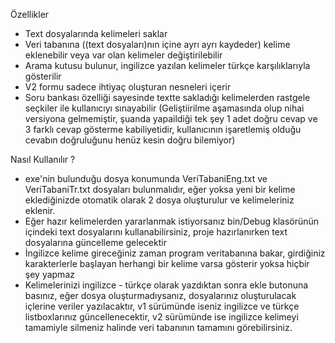 Özellikler
  -  Text dosyalarında kelimeleri saklar
  -  Veri tabanına ((text dosyaları)nın içine ayrı ayrı kaydeder) kelime eklenebilir veya var olan kelimeler değiştirilebilir
  -  Arama kutusu bulunur, ingilizce yazılan kelimeler türkçe karşılıklarıyla gösterilir
  -  V2 formu sadece ihtiyaç oluşturan nesneleri içerir
  -  Soru bankası özelliği sayesinde textte sakladığı kelimelerden rastgele seçkiler ile kullanıcıyı sınayabilir (Geliştiirilme aşamasında olup nihai versiyona gelmemiştir,
     şuanda yapaildiği tek şey 1 adet doğru cevap ve 3 farklı cevap gösterme kabiliyetidir, kullanıcının işaretlemiş olduğu cevabın doğruluğunu henüz kesin doğru bilemiyor)

Nasıl Kullanılır ?
  - exe'nin bulunduğu dosya konumunda VeriTabaniEng.txt ve VeriTabaniTr.txt dosyaları bulunmalıdır, eğer yoksa yeni bir kelime eklediğinizde otomatik olarak 2 dosya oluşturulur ve kelimeleriniz eklenir.
  - Eğer hazır kelimelerden yararlanmak istiyorsanız bin/Debug klasörünün içindeki text dosyalarını kullanabilirsiniz, proje hazırlanırken text dosyalarına güncelleme gelecektir
  - İngilizce kelime gireceğiniz zaman program veritabanına bakar, girdiğiniz karakterlerle başlayan herhangi bir kelime varsa gösterir yoksa hiçbir şey yapmaz
  - Kelimelerinizi ingilizce - türkçe olarak yazdıktan sonra ekle butonuna basınız, eğer dosya oluşturmadıysanız, dosyalarınız oluşturulacak içlerine veriler yazılacaktır, v1 sürümünde iseniz ingilizce ve türkçe listboxlarınız güncellenecektir, v2 sürümünde ise ingilizce kelimeyi tamamiyle silmeniz halinde veri tabanının tamamını görebilirsiniz.
